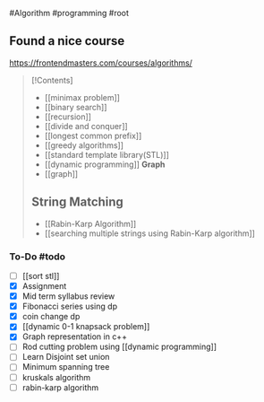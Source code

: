 #Algorithm #programming #root
## Found a nice course
https://frontendmasters.com/courses/algorithms/

>[!Contents]
>- [[minimax problem]]
>- [[binary search]]
>- [[recursion]]
>- [[divide and conquer]]
>- [[longest common prefix]]
>- [[greedy algorithms]]
>- [[standard template library(STL)]]
>- [[dynamic programming]]
> **Graph**
>- [[graph]]
> ## String Matching
>- [[Rabin-Karp Algorithm]]
>- [[searching multiple strings using Rabin-Karp algorithm]]





### To-Do #todo 

- [ ]  [[sort stl]]
- [x] Assignment
- [x] Mid term syllabus review
- [x] Fibonacci series using dp
- [x] coin change dp
- [x] [[dynamic 0-1 knapsack problem]]
- [x] Graph representation in c++
- [ ] Rod cutting problem using [[dynamic programming]]
- [ ] Learn Disjoint set union
- [ ] Minimum spanning tree
- [ ] kruskals algorithm
- [ ] rabin-karp algorithm
